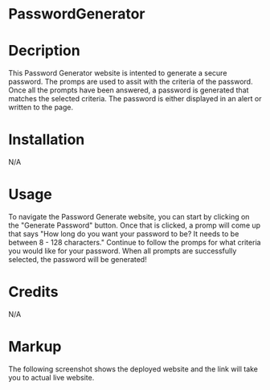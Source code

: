 # PasswordGenerator
<h1>Decription</h1>

<p> This Password Generator website is intented to generate a secure password. The promps are used to assit with the criteria of the password. Once all the prompts have been answered, a password is generated that matches the selected criteria. The password is either displayed in an alert or written to the page.</p>

<h1>Installation</h1>

<p>N/A</p>

<h1>Usage</h1>

<p>To navigate the Password Generate website, you can start by clicking on the "Generate Password" button. Once that is clicked, a promp will come up that says "How long do you want your password to be? It needs to be between 8 - 128 characters." Continue to follow the promps for what criteria you would like for your password. When all prompts are successfully selected, the password will be generated!</p>

<h1>Credits</h1>

<p>N/A</p>

<h1>Markup</h1>

<p>The following screenshot shows the deployed website and the link will take you to actual live website.</p>
